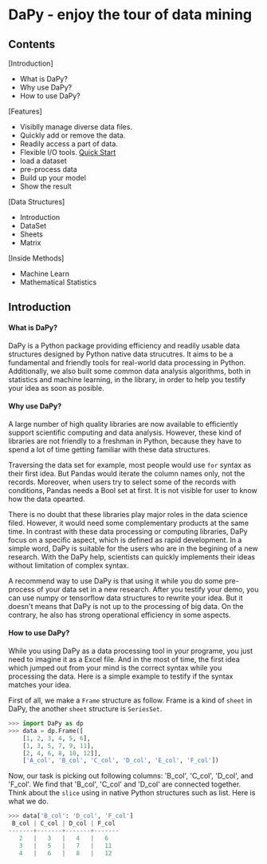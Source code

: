 # DaPy - enjoy the tour of data mining
## Contents  
[Introduction]
  - What is DaPy?
  - Why use DaPy?
  - How to use DaPy?
  
[Features]
  - Visiblly manage diverse data files.
  - Quickly add or remove the data.
  - Readily access a part of data.
  - Flexible I/O tools.
[Quick Start](https://github.com/JacksonWuxs/DaPy/blob/master/doc/GuideBook.md#quick-start)
  - load a dataset
  - pre-process data
  - Build up your model
  - Show the result  
  
[Data Structures]
  - Introduction
  - DataSet
  - Sheets
  - Matrix  
  
[Inside Methods]
  - Machine Learn
  - Mathematical Statistics
  
## Introduction
#### What is DaPy?
DaPy is a Python package providing efficiency and readily usable data structures designed by Python native data strucutres. 
It aims to be a fundamental and friendly tools for real-world data processing in Python. Additionally, we also built some common data analysis algorithms, both in statistics and machine learning, in the library, in order to help you testify your idea as soon as posible.  

#### Why use DaPy?  
A large number of high quality libraries are now available to efficiently support scientific computing and data analysis. However, these kind of libraries are not friendly to a freshman in Python, because they have to spend a lot of time getting familiar with these data structures. 

Traversing the data set for example, most people would use ``for`` syntax as their first idea. But Pandas would iterate the column names only, not the records. Moreover, when users try to select some of the records with conditions, Pandas needs a Bool set at first. It is not visible for user to know how the data opearted. 

There is no doubt that these libraries play major roles in the data science filed. However, it would need some complementary products at the same time. In contrast with these data processing or computing libraries, DaPy focus on a specific aspect, which is defined as rapid development. In a simple word, DaPy is suitable for the users who are in the begining of a new research. With the DaPy help, scientists can quickly implements their ideas without limitation of complex syntax.  

A recommend way to use DaPy is that using it while you do some pre-process of your data set in a new research. After you testify your demo, you can use numpy or tensorflow data structures to rewrite your idea. But it doesn't means that DaPy is not up to the processing of big data. On the contrary, he also has strong operational efficiency in some aspects.

#### How to use DaPy?
While you using DaPy as a data processing tool in your programe, you just need to imagine it as a Excel file. And in the most of time, the first idea which jumped out from your mind is the correct syntax while you processing the data. Here is a simple example to testify if the syntax matches your idea. 

First of all, we make a `Frame` structure as follow. Frame is a kind of `sheet` in DaPy, the another `sheet` structure is `SeriesSet`.
```Python
>>> import DaPy as dp
>>> data = dp.Frame([
	[1, 2, 3, 4, 5, 6],
	[1, 3, 5, 7, 9, 11],
	[2, 4, 6, 8, 10, 12]], 
   	['A_col', 'B_col', 'C_col', 'D_col', 'E_col', 'F_col'])
```
Now, our task is picking out following columns: 'B_col', 'C_col', 'D_col', and 'F_col'. We find that 'B_col', 'C_col' and 'D_col' are connected together. Think about the `slice` using in native Python structures such as list. Here is what we do.
```Python
>>> data['B_col': 'D_col', 'F_col']
 B_col | C_col | D_col | F_col
-------+-------+-------+-------
   2   |   3   |   4   |   6   
   3   |   5   |   7   |   11  
   4   |   6   |   8   |   12  
 ```




